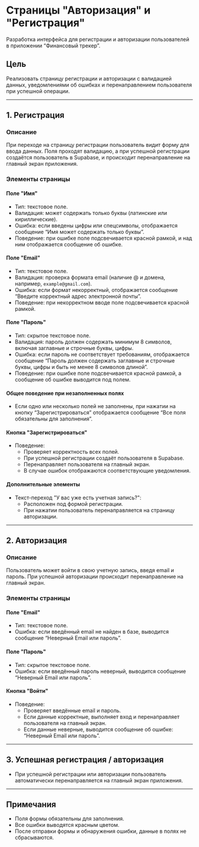 # Страницы "Авторизация" и "Регистрация"

Разработка интерфейса для регистрации и авторизации пользователей в приложении “Финансовый трекер”.

## Цель
Реализовать страницу регистрации и авторизации с валидацией данных, уведомлениями об ошибках и перенаправлением пользователя при успешной операции.

---

## 1. Регистрация

### Описание
При переходе на страницу регистрации пользователь видит форму для ввода данных. Поля проходят валидацию, а при успешной регистрации создаётся пользователь в Supabase, и происходит перенаправление на главный экран приложения.

### Элементы страницы

#### Поле "Имя"
- Тип: текстовое поле.
- Валидация: может содержать только буквы (латинские или кириллические).
- Ошибка: если введены цифры или спецсимволы, отображается сообщение “Имя может содержать только буквы”.
- Поведение: при ошибке поле подсвечивается красной рамкой, и над ним отображается сообщение об ошибке.

#### Поле "Email"
- Тип: текстовое поле.
- Валидация: проверка формата email (наличие @ и домена, например, `example@gmail.com`).
- Ошибка: если формат некорректный, отображается сообщение “Введите корректный адрес электронной почты”.
- Поведение: при некорректном вводе поле подсвечивается красной рамкой.

#### Поле "Пароль"
- Тип: скрытое текстовое поле.
- Валидация: пароль должен содержать минимум 8 символов, включая заглавные и строчные буквы, цифры.
- Ошибка: если пароль не соответствует требованиям, отображается сообщение “Пароль должен содержать заглавные и строчные буквы, цифры и быть не менее 8 символов длиной”.
- Поведение: при ошибке поле подсвечивается красной рамкой, а сообщение об ошибке выводится под полем.

#### Общее поведение при незаполненных полях
- Если одно или несколько полей не заполнены, при нажатии на кнопку “Зарегистрироваться” отображается сообщение “Все поля обязательны для заполнения”.

#### Кнопка "Зарегистрироваться"
- Поведение:
  - Проверяет корректность всех полей.
  - При успешной регистрации создаёт пользователя в Supabase.
  - Перенаправляет пользователя на главный экран.
  - В случае ошибок отображаются соответствующие уведомления.

#### Дополнительные элементы
- Текст-переход "У вас уже есть учетная запись?":
  - Расположен под формой регистрации.
  - При нажатии пользователь перенаправляется на страницу авторизации.

---

## 2. Авторизация

### Описание
Пользователь может войти в свою учетную запись, введя email и пароль. При успешной авторизации происходит перенаправление на главный экран.

### Элементы страницы

#### Поле "Email"
- Тип: текстовое поле.
- Ошибка: если введённый email не найден в базе, выводится сообщение “Неверный Email или пароль”.

#### Поле "Пароль"
- Тип: скрытое текстовое поле.
- Ошибка: если введённый пароль неверный, выводится сообщение “Неверный Email или пароль”.

#### Кнопка "Войти"
- Поведение:
  - Проверяет введённые email и пароль.
  - Если данные корректные, выполняет вход и перенаправляет пользователя на главный экран.
  - Если данные неверные, выводится сообщение об ошибке: “Неверный Email или пароль”.

---

## 3. Успешная регистрация / авторизация
- При успешной регистрации или авторизации пользователь автоматически перенаправляется на главный экран приложения.

---

## Примечания
- Поля формы обязательны для заполнения.
- Все ошибки выводятся красным цветом.
- После отправки формы и обнаружения ошибки, данные в полях не сбрасываются.